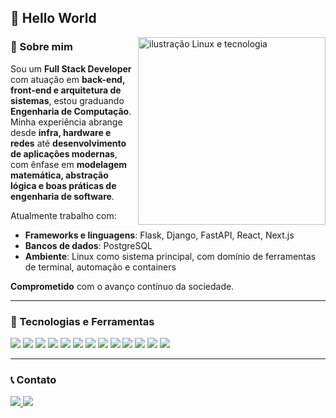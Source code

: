 ## 👋 Hello World

<img src="https://cdn-icons-png.flaticon.com/512/518/518713.png" 
     alt="ilustração Linux e tecnologia" 
     width="300px" 
     align="right"/>

### 🚀 Sobre mim
Sou um **Full Stack Developer** com atuação em **back-end, front-end e arquitetura de sistemas**, estou graduando **Engenharia de Computação**.  
Minha experiência abrange desde **infra, hardware e redes** até **desenvolvimento de aplicações modernas**, com ênfase em **modelagem matemática, abstração lógica e boas práticas de engenharia de software**.  

Atualmente trabalho com:
- **Frameworks e linguagens**: Flask, Django, FastAPI, React, Next.js  
- **Bancos de dados**: PostgreSQL 
- **Ambiente**: Linux como sistema principal, com domínio de ferramentas de terminal, automação e containers  

**Comprometido** com o avanço contínuo da sociedade.

---

### 🔧 Tecnologias e Ferramentas
<div>
  <img src="https://img.shields.io/badge/Linux-FCC624?style=for-the-badge&logo=linux&logoColor=black"/>
  <img src="https://img.shields.io/badge/Python-3776AB?style=for-the-badge&logo=python&logoColor=white"/>
  <img src="https://img.shields.io/badge/Flask-000000?style=for-the-badge&logo=flask&logoColor=white"/>
  <img src="https://img.shields.io/badge/Django-092E20?style=for-the-badge&logo=django&logoColor=white"/>
  <img src="https://img.shields.io/badge/FastAPI-009688?style=for-the-badge&logo=fastapi&logoColor=white"/>
  <img src="https://img.shields.io/badge/PostgreSQL-316192?style=for-the-badge&logo=postgresql&logoColor=white"/>
  <img src="https://img.shields.io/badge/React-20232A?style=for-the-badge&logo=react&logoColor=61DAFB"/>
  <img src="https://img.shields.io/badge/Next.js-000000?style=for-the-badge&logo=nextdotjs&logoColor=white"/>
  <img src="https://img.shields.io/badge/TensorFlow-FF6F00?style=for-the-badge&logo=tensorflow&logoColor=white"/>
  <img src="https://img.shields.io/badge/Bootstrap-7952B3?style=for-the-badge&logo=bootstrap&logoColor=white"/>
  <img src="https://img.shields.io/badge/HTML5-E34F26?style=for-the-badge&logo=html5&logoColor=white"/>
  <img src="https://img.shields.io/badge/CSS3-1572B6?style=for-the-badge&logo=css3&logoColor=white"/>
  <img src="https://img.shields.io/badge/Git-F05032?style=for-the-badge&logo=git&logoColor=white"/>
</div>

---

### 📞 Contato
<div>
  <a href="mailto:contato@pedrohenrisilva31@gmail.com.br">
    <img src="https://img.shields.io/badge/Email-D14836?style=for-the-badge&logo=gmail&logoColor=white">
  </a>
  <a href="https://www.linkedin.com/in/pedro-silva-799b79260/" target="_blank">
    <img src="https://img.shields.io/badge/LinkedIn-0A66C2?style=for-the-badge&logo=linkedin&logoColor=white">
  </a>
</div>

